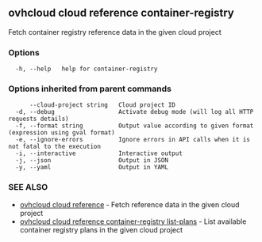 ## ovhcloud cloud reference container-registry

Fetch container registry reference data in the given cloud project

### Options

```
  -h, --help   help for container-registry
```

### Options inherited from parent commands

```
      --cloud-project string   Cloud project ID
  -d, --debug                  Activate debug mode (will log all HTTP requests details)
  -f, --format string          Output value according to given format (expression using gval format)
  -e, --ignore-errors          Ignore errors in API calls when it is not fatal to the execution
  -i, --interactive            Interactive output
  -j, --json                   Output in JSON
  -y, --yaml                   Output in YAML
```

### SEE ALSO

* [ovhcloud cloud reference](ovhcloud_cloud_reference.md)	 - Fetch reference data in the given cloud project
* [ovhcloud cloud reference container-registry list-plans](ovhcloud_cloud_reference_container-registry_list-plans.md)	 - List available container registry plans in the given cloud project

